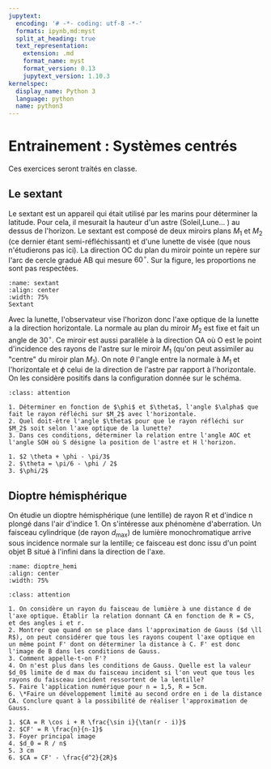 ```yaml
---
jupytext:
  encoding: '# -*- coding: utf-8 -*-'
  formats: ipynb,md:myst
  split_at_heading: true
  text_representation:
    extension: .md
    format_name: myst
    format_version: 0.13
    jupytext_version: 1.10.3
kernelspec:
  display_name: Python 3
  language: python
  name: python3
---
```

# Entrainement : Systèmes centrés

Ces exercices seront traités en classe.

## Le sextant

Le sextant est un appareil qui était utilisé par les marins pour déterminer la latitude. Pour cela, il mesurait la hauteur d'un astre (Soleil,Lune... ) au dessus de l'horizon. Le sextant est composé de deux miroirs plans $M_1$ et $M_2$ (ce dernier étant semi-réfléchissant) et d'une lunette de visée (que nous n'étudierons pas ici). La direction OC du plan du miroir pointe un repère sur l'arc de cercle gradué AB qui mesure $60^{\circ}$. Sur la figure, les proportions ne sont pas respectées.

```{figure} ./images/sextant.jpg
:name: sextant
:align: center
:width: 75%
Sextant
```

Avec la lunette, l'observateur vise l'horizon donc l'axe optique de la lunette a la direction horizontale. La normale au plan du miroir $M_2$ est fixe et fait un angle de $30^{\circ}$. Ce miroir est aussi parallèle à la direction OA où O est le point d'incidence des rayons de l'astre sur le miroir $M_1$ (qu'on peut assimiler au "centre" du miroir plan $M_1$). On note $\theta$ l'angle entre la normale à $M_1$ et l'horizontale et $\phi$ celui de la direction de l'astre par rapport à l'horizontale. On les considère positifs dans la configuration donnée sur le schéma.


````{admonition} Exercice 
:class: attention

1. Déterminer en fonction de $\phi$ et $\theta$, l'angle $\alpha$ que fait le rayon réfléchi sur $M_2$ avec l'horizontale.
2. Quel doit-être l'angle $\theta$ pour que le rayon réfléchi sur $M_2$ soit selon l'axe optique de la lunette?
3. Dans ces conditions, déterminer la relation entre l'angle AOC et l'angle SOH où S désigne la position de l'astre et H l'horizon.
````

````{topic} Eléments de réponse (sans justification)
1. $2 \theta + \phi - \pi/3$
2. $\theta = \pi/6 - \phi / 2$
3. $\phi/2$
````

## Dioptre hémisphérique
On étudie un dioptre hémisphérique (une lentille) de rayon R et d'indice n plongé dans l'air d'indice 1. On s'intéresse aux phénomène d'aberration. Un faisceau cylindrique (de rayon $d_{\max}$) de lumière monochromatique arrive sous incidence normale sur la lentille; ce faisceau est donc issu d'un point objet B situé à l'infini dans la direction de l'axe.

```{figure} ./images/dioptre_hemispherique.jpg
:name: dioptre_hemi
:align: center
:width: 75%
```


````{admonition} Exercice 
:class: attention

1. On considère un rayon du faisceau de lumière à une distance d de l'axe optique. Établir la relation donnant CA en fonction de R = CS, et des angles i et r.
2. Montrer que quand on se place dans l'approximation de Gauss ($d \ll R$), on peut considérer que tous les rayons coupent l'axe optique en un même point F' dont on déterminer la distance à C. F' est donc l'image de B dans les conditions de Gauss.
3. Comment appelle-t-on F'?
4. On n'est plus dans les conditions de Gauss. Quelle est la valeur $d_0$ limite de d max du faisceau incident si l'on veut que tous les rayons du faisceau incident ressortent de la lentille?
5. Faire l'application numérique pour n = 1,5, R = 5cm.
6. \*Faire un développement limité au second ordre en i de la distance CA. Conclure quant à la possibilité de réaliser l'approximation de Gauss.
````

````{topic} Eléments de réponse (sans justification)
1. $CA = R \cos i + R \frac{\sin i}{\tan(r - i)}$
2. $CF' = R \frac{n}{n-1}$
3. Foyer principal image
4. $d_0 = R / n$
5. 3 cm
6. $CA = CF' - \frac{d^2}{2R}$
````